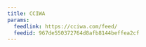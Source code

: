 ```yaml
---
title: CCIWA
params:
  feedlink: https://cciwa.com/feed/
  feedid: 967de550372764d8afb8144beffea2cf
---
```


